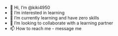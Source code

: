 - 👋 Hi, I’m @kiki4950
- 👀 I’m interested in learning
- 🌱 I’m currently learning and have zero skills
- 💞️ I’m looking to collaborate with a learning partner
- 📫 How to reach me - message me

<!---
kiki4950/kiki4950 is a ✨ special ✨ repository because its `README.md` (this file) appears on your GitHub profile.
You can click the Preview link to take a look at your changes.
--->
